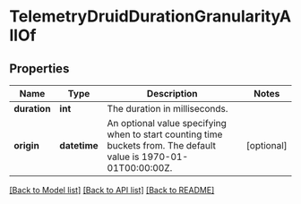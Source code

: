 # TelemetryDruidDurationGranularityAllOf

## Properties
Name | Type | Description | Notes
------------ | ------------- | ------------- | -------------
**duration** | **int** | The duration in milliseconds. | 
**origin** | **datetime** | An optional value specifying when to start counting time buckets from. The default value is 1970-01-01T00:00:00Z. | [optional] 

[[Back to Model list]](../README.md#documentation-for-models) [[Back to API list]](../README.md#documentation-for-api-endpoints) [[Back to README]](../README.md)


